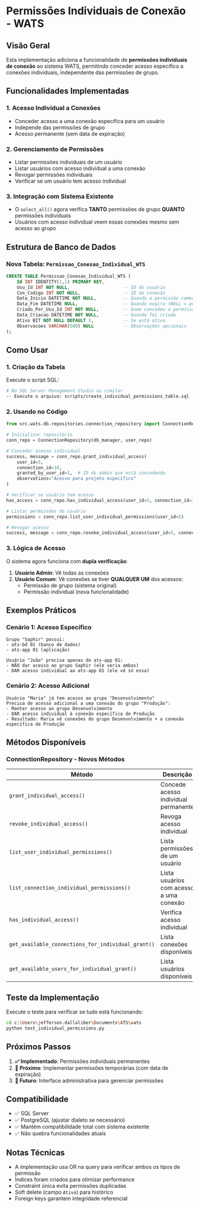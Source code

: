 # Permissões Individuais de Conexão - WATS

## Visão Geral

Esta implementação adiciona a funcionalidade de **permissões individuais de conexão** ao sistema WATS, permitindo conceder acesso específico a conexões individuais, independente das permissões de grupo.

## Funcionalidades Implementadas

### 1. **Acesso Individual a Conexões**
- Conceder acesso a uma conexão específica para um usuário
- Independe das permissões de grupo
- Acesso permanente (sem data de expiração)

### 2. **Gerenciamento de Permissões**
- Listar permissões individuais de um usuário
- Listar usuários com acesso individual a uma conexão
- Revogar permissões individuais
- Verificar se um usuário tem acesso individual

### 3. **Integração com Sistema Existente**
- O `select_all()` agora verifica **TANTO** permissões de grupo **QUANTO** permissões individuais
- Usuários com acesso individual veem essas conexões mesmo sem acesso ao grupo

## Estrutura de Banco de Dados

### Nova Tabela: `Permissao_Conexao_Individual_WTS`

```sql
CREATE TABLE Permissao_Conexao_Individual_WTS (
    Id INT IDENTITY(1,1) PRIMARY KEY,
    Usu_Id INT NOT NULL,                    -- ID do usuário
    Con_Codigo INT NOT NULL,                -- ID da conexão
    Data_Inicio DATETIME NOT NULL,          -- Quando a permissão começa
    Data_Fim DATETIME NULL,                 -- Quando expira (NULL = permanente)
    Criado_Por_Usu_Id INT NOT NULL,         -- Quem concedeu a permissão
    Data_Criacao DATETIME NOT NULL,         -- Quando foi criada
    Ativo BIT NOT NULL DEFAULT 1,           -- Se está ativa
    Observacoes VARCHAR(500) NULL           -- Observações opcionais
);
```

## Como Usar

### 1. **Criação da Tabela**
Execute o script SQL:
```bash
# No SQL Server Management Studio ou similar
-- Execute o arquivo: scripts/create_individual_permissions_table.sql
```

### 2. **Usando no Código**

```python
from src.wats.db.repositories.connection_repository import ConnectionRepository

# Inicializar repositório
conn_repo = ConnectionRepository(db_manager, user_repo)

# Conceder acesso individual
success, message = conn_repo.grant_individual_access(
    user_id=5,
    connection_id=10,
    granted_by_user_id=1,  # ID do admin que está concedendo
    observations="Acesso para projeto específico"
)

# Verificar se usuário tem acesso
has_access = conn_repo.has_individual_access(user_id=5, connection_id=10)

# Listar permissões do usuário
permissions = conn_repo.list_user_individual_permissions(user_id=5)

# Revogar acesso
success, message = conn_repo.revoke_individual_access(user_id=5, connection_id=10)
```

### 3. **Lógica de Acesso**

O sistema agora funciona com **dupla verificação**:

1. **Usuário Admin**: Vê todas as conexões
2. **Usuário Comum**: Vê conexões se tiver **QUALQUER UM** dos acessos:
   - Permissão de grupo (sistema original)
   - Permissão individual (nova funcionalidade)

## Exemplos Práticos

### Cenário 1: Acesso Específico
```
Grupo "Saphir" possui:
- ats-bd 01 (banco de dados)
- ats-app 01 (aplicação)

Usuário "João" precisa apenas do ats-app 01:
- NÃO dar acesso ao grupo Saphir (ele veria ambas)
- DAR acesso individual ao ats-app 01 (ele vê só essa)
```

### Cenário 2: Acesso Adicional
```
Usuário "Maria" já tem acesso ao grupo "Desenvolvimento"
Precisa de acesso adicional a uma conexão do grupo "Produção":
- Manter acesso ao grupo Desenvolvimento
- DAR acesso individual à conexão específica de Produção
- Resultado: Maria vê conexões do grupo Desenvolvimento + a conexão específica de Produção
```

## Métodos Disponíveis

### ConnectionRepository - Novos Métodos

| Método | Descrição |
|--------|-----------|
| `grant_individual_access()` | Concede acesso individual permanente |
| `revoke_individual_access()` | Revoga acesso individual |
| `list_user_individual_permissions()` | Lista permissões de um usuário |
| `list_connection_individual_permissions()` | Lista usuários com acesso a uma conexão |
| `has_individual_access()` | Verifica acesso individual |
| `get_available_connections_for_individual_grant()` | Lista conexões disponíveis |
| `get_available_users_for_individual_grant()` | Lista usuários disponíveis |

## Teste da Implementação

Execute o teste para verificar se tudo está funcionando:

```bash
cd c:\Users\jefferson.dallaliber\Documents\ATS\wats
python test_individual_permissions.py
```

## Próximos Passos

1. **✅ Implementado**: Permissões individuais permanentes
2. **🔄 Próximo**: Implementar permissões temporárias (com data de expiração)
3. **🔄 Futuro**: Interface administrativa para gerenciar permissões

## Compatibilidade

- ✅ SQL Server
- ✅ PostgreSQL (ajustar dialeto se necessário)
- ✅ Mantém compatibilidade total com sistema existente
- ✅ Não quebra funcionalidades atuais

## Notas Técnicas

- A implementação usa OR na query para verificar ambos os tipos de permissão
- Índices foram criados para otimizar performance
- Constraint única evita permissões duplicadas
- Soft delete (campo `Ativo`) para histórico
- Foreign keys garantem integridade referencial